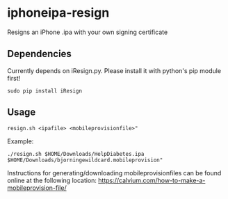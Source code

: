 # iphoneipa-resign

Resigns an iPhone .ipa with your own signing certificate

## Dependencies
Currently depends on iResign.py. Please install it with python's pip module first!

```
sudo pip install iResign
```


## Usage
```
resign.sh <ipafile> <mobileprovisionfile>"
```

Example:
```
./resign.sh $HOME/Downloads/HelpDiabetes.ipa $HOME/Downloads/bjorningewildcard.mobileprovision"
```

 Instructions for generating/downloading mobileprovisionfiles can be found online at the following location: https://calvium.com/how-to-make-a-mobileprovision-file/

